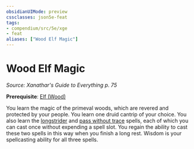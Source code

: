 ```yaml
---
obsidianUIMode: preview
cssclasses: json5e-feat
tags:
- compendium/src/5e/xge
- feat
aliases: ["Wood Elf Magic"]
---
```

# Wood Elf Magic
*Source: Xanathar's Guide to Everything p. 75*  

**Prerequisite**: [Elf (Wood)](5E2014官方资源/races/elf-wood.md)

You learn the magic of the primeval woods, which are revered and protected by your people. You learn one druid cantrip of your choice. You also learn the [longstrider](5E2014官方资源/spells/longstrider.md) and [pass without trace](5E2014官方资源/spells/pass-without-trace.md) spells, each of which you can cast once without expending a spell slot. You regain the ability to cast these two spells in this way when you finish a long rest. Wisdom is your spellcasting ability for all three spells.